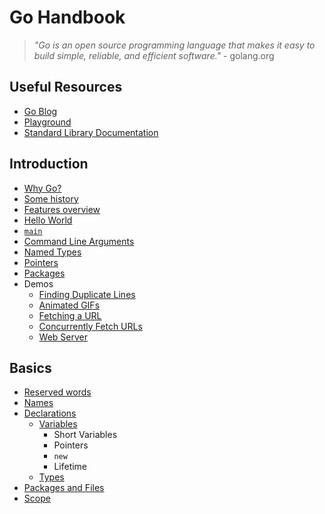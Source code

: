 # Go Handbook

> *"Go is an open source programming language that makes it easy to build simple, reliable, and efficient software."* - golang.org

## Useful Resources

* [Go Blog](https://blog.golang.org/)
* [Playground](https://play.golang.org)
* [Standard Library Documentation](https://golang.org/pkg)

## Introduction

* [Why Go?](intro/why)
* [Some history](intro/history)
* [Features overview](intro/features)
* [Hello World](intro/hello)
* [`main`](intro/main)
* [Command Line Arguments](demos/intro/args)
* [Named Types](intro/named-types)
* [Pointers](intro/pointers)
* [Packages](intro/packages)
* Demos
  * [Finding Duplicate Lines](demos/intro/finding-duplicate-lines)
  * [Animated GIFs](demos/intro/gifs)
  * [Fetching a URL](demos/intro/fetching-url)
  * [Concurrently Fetch URLs](demos/intro/concurrent-fetch)
  * [Web Server](demos/intro/web-server)

## Basics

* [Reserved words](basics/keywords)
* [Names](basics/names)
* [Declarations](basics/declarations)
  * [Variables](basics/declarations/variables)
    * Short Variables
    * Pointers
    * `new`
    * Lifetime
  * [Types](basics/declarations/types)
* [Packages and Files](basics/packages)
* [Scope](basics/scope)
